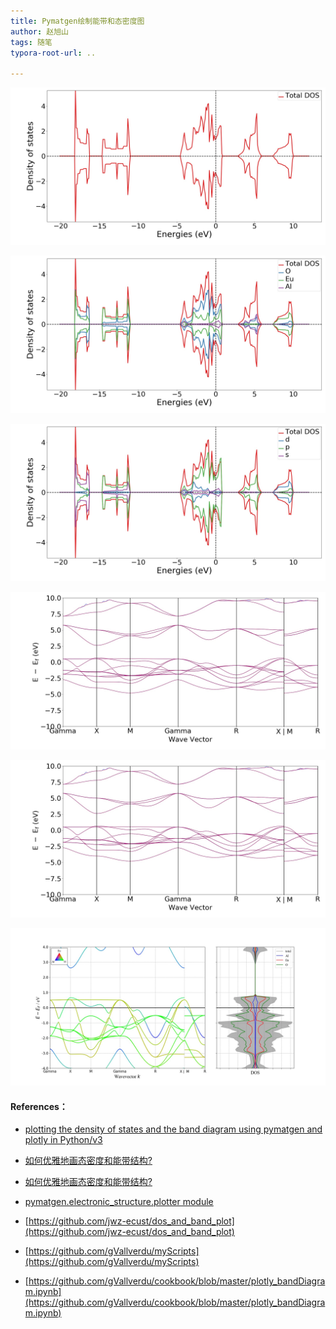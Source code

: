 ```yaml
---
title: Pymatgen绘制能带和态密度图
author: 赵旭山
tags: 随笔
typora-root-url: ..

---
```




![](/assets/images/pymatgenTotalDOS202005112025.jpeg)







![](/assets/images/pymatgenElementDOS202005112025.jpeg)





![](/assets/images/pymatgenSPDDOS202005112026.jpeg)



![](/assets/images/pymatgenBS1_202005112027.jpeg)





![](/assets/images/pymatgenBS2_202005112027.jpeg)





![](/assets/images/pymatgenBSDOS202005112028.jpeg)





#### References：

* [plotting the density of states and the band diagram using pymatgen and plotly in Python/v3](https://plotly.com/python/v3/ipython-notebooks/density-of-states/)

* [如何优雅地画态密度和能带结构?](http://www.jwzhang.xyz/2019/08/30/dos_plot/)

* [如何优雅地画态密度和能带结构?](https://zhuanlan.zhihu.com/p/80447349)

* [pymatgen.electronic_structure.plotter module](https://pymatgen.org/pymatgen.electronic_structure.plotter.html)

* [https://github.com/jwz-ecust/dos_and_band_plot](https://github.com/jwz-ecust/dos_and_band_plot)

* [https://github.com/gVallverdu/myScripts](https://github.com/gVallverdu/myScripts)

* [https://github.com/gVallverdu/cookbook/blob/master/plotly_bandDiagram.ipynb](https://github.com/gVallverdu/cookbook/blob/master/plotly_bandDiagram.ipynb)

  


